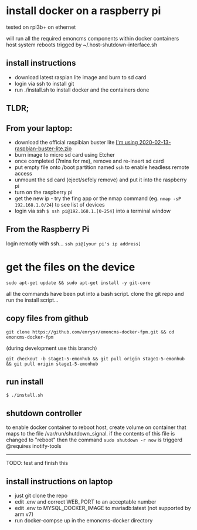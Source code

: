 # install docker on a raspberry pi
tested on rpi3b+ on ethernet

will run all the required emoncms components within docker containers
host system reboots trigged by ~/.host-shutdown-interface.sh

## install instructions
- download latest raspian lite image and burn to sd card
- login via ssh to install git
- run ./install.sh to install docker and the containers
done

TLDR;
------------------

## From your laptop:
- download the official raspibian buster lite [I'm using 2020-02-13-raspbian-buster-lite.zip](magnet:?xt=urn:btih:2213f24bca4031663b3dfa99fb554dce8cfcb5da&dn=2020-02-13-raspbian-buster-lite.zip&tr=http%3A%2F%2Ftracker.raspberrypi.org%3A6969%2Fannounce)
- burn image to micro sd card using Etcher
- once completed (7mins for me), remove and re-insert sd card
- put empty file onto /boot partition named `ssh` to enable headless remote access
- unmount the sd card (eject/sefely remove) and put it into the raspberry pi
- turn on the raspberry pi
- get the new ip - try the fing app or the nmap command (eg. `nmap -sP 192.168.1.0/24`) to see list of devices
- login via ssh `$ ssh pi@192.168.1.[0-254]` into a terminal window

## From the Raspberry Pi
login remotly with ssh...
`ssh pi@[your pi's ip address]`

# get the files on the device
```
sudo apt-get update && sudo apt-get install -y git-core
```

all the commands have been put into a bash script. clone the git repo and run the install script...
## copy files from github
```
git clone https://github.com/emrysr/emoncms-docker-fpm.git && cd emoncms-docker-fpm
```

(during development use this branch)
```
git checkout -b stage1-5-emonhub && git pull origin stage1-5-emonhub && git pull origin stage1-5-emonhub
```

## run install
```
$ ./install.sh 
```

## shutdown controller
to enable docker container to reboot host, create volume on container that maps to the file /var/run/shutdown_signal. if the contents of this file is changed to "reboot" then the command `sudo shutdown -r now` is triggerd
@requires inotify-tools

-----------
TODO: test and finish this
## install instructions on laptop
 - just git clone the repo
 - edit .env and correct WEB_PORT to an acceptable number
 - edit .env to MYSQL_DOCKER_IMAGE to mariadb:latest (not supported by arm v7)
 - run docker-compse up in the emoncms-docker directory


